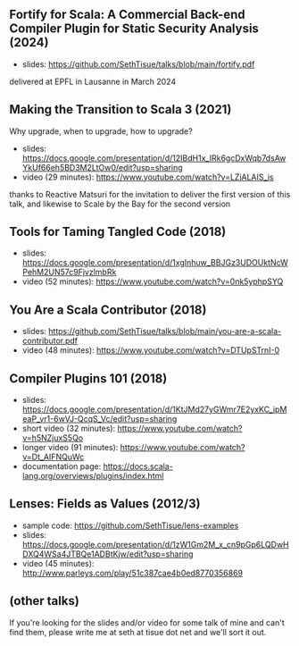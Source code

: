 ## Fortify for Scala: A Commercial Back-end Compiler Plugin for Static Security Analysis (2024)

* slides: https://github.com/SethTisue/talks/blob/main/fortify.pdf

delivered at EPFL in Lausanne in March 2024

## Making the Transition to Scala 3 (2021)

Why upgrade, when to upgrade, how to upgrade?

* slides: https://docs.google.com/presentation/d/12IBdH1x_IRk6gcDxWqb7dsAwYkUf66eh5BD3M2LtOw0/edit?usp=sharing
* video (29 minutes): https://www.youtube.com/watch?v=LZjALAIS_is

thanks to Reactive Matsuri for the invitation to deliver the first
version of this talk, and likewise to Scale by the Bay for the
second version

## Tools for Taming Tangled Code (2018)

* slides: https://docs.google.com/presentation/d/1xgInhuw_BBJGz3UDOUktNcWPehM2UN57c9FjvzlmbRk
* video (52 minutes): https://www.youtube.com/watch?v=0nk5yphpSYQ

## You Are a Scala Contributor (2018)

* slides: https://github.com/SethTisue/talks/blob/main/you-are-a-scala-contributor.pdf
* video (48 minutes): https://www.youtube.com/watch?v=DTUpSTrnI-0

## Compiler Plugins 101 (2018)

* slides: https://docs.google.com/presentation/d/1KtJMd27yGWmr7E2yxKC_ipMeaP_vr1-6wVJ-QcqS_Vc/edit?usp=sharing
* short video (32 minutes): https://www.youtube.com/watch?v=h5NZjuxS5Qo
* longer video (91 minutes): https://www.youtube.com/watch?v=Dt_AIFNQuWc
* documentation page: https://docs.scala-lang.org/overviews/plugins/index.html

## Lenses: Fields as Values (2012/3)

* sample code: https://github.com/SethTisue/lens-examples
* slides: https://docs.google.com/presentation/d/1zW1Gm2M_x_cn9pGp6LQDwHDXQ4WSa4JTBQe1ADBtKjw/edit?usp=sharing
* video (45 minutes): http://www.parleys.com/play/51c387cae4b0ed8770356869

## (other talks)

If you're looking for the slides and/or video for some talk of mine and can't find them, please write me at seth at tisue dot net and we'll sort it out.
